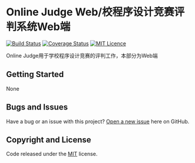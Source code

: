 # Online Judge Web/校程序设计竞赛评判系统Web端

[![Build Status](https://travis-ci.org/8cbx/OnlineJudge_Web.svg?branch=master)](https://travis-ci.org/8cbx/OnlineJudge_Web)
[![Coverage Status](https://coveralls.io/repos/github/8cbx/OnlineJudge_Web/badge.svg?branch=master)](https://coveralls.io/github/8cbx/OnlineJudge_Web?branch=master)
[![MIT Licence](https://badges.frapsoft.com/os/mit/mit.svg?v=103)](https://opensource.org/licenses/mit-license.php)

Online Judge用于学校程序设计竞赛的评判工作，本部分为Web端

## Getting Started

None

## Bugs and Issues

Have a bug or an issue with this project? [Open a new issue](https://github.com/8cbx/OnlineJudge_Web/issues) here on GitHub.


## Copyright and License

Code released under the [MIT](https://github.com/8cbx/OnlineJudge_Web/blob/master/LICENSE) license.